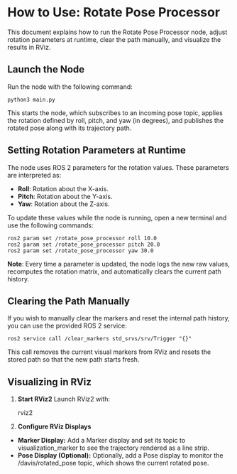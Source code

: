 
# How to Use: Rotate Pose Processor

This document explains how to run the Rotate Pose Processor node, adjust rotation parameters at runtime, clear the path manually, and visualize the results in RViz.

## Launch the Node
Run the node with the following command:


    python3 main.py

This starts the node, which subscribes to an incoming pose topic, applies the rotation defined by roll, pitch, and yaw (in degrees), and publishes the rotated pose along with its trajectory path.
## Setting Rotation Parameters at Runtime
The node uses ROS 2 parameters for the rotation values. These parameters are interpreted as:

 - **Roll**: Rotation about the X-axis.
 - **Pitch**: Rotation about the Y-axis.
 - **Yaw**: Rotation about the Z-axis.

To update these values while the node is running, open a new terminal and use the following commands:

    ros2 param set /rotate_pose_processor roll 10.0
    ros2 param set /rotate_pose_processor pitch 20.0
    ros2 param set /rotate_pose_processor yaw 30.0

**Note**: Every time a parameter is updated, the node logs the new raw values, recomputes the rotation matrix, and automatically clears the current path history.

## Clearing the Path Manually
If you wish to manually clear the markers and reset the internal path history, you can use the provided ROS 2 service:

    ros2 service call /clear_markers std_srvs/srv/Trigger "{}"

This call removes the current visual markers from RViz and resets the stored path so that the new path starts fresh.

## Visualizing in RViz
1. **Start RViz2**
Launch RViz2 with:

    rviz2
3. **Configure RViz Displays**
 - **Marker Display:**
Add a Marker display and set its topic to visualization_marker to see the trajectory rendered as a line strip.
 - **Pose Display (Optional):**
Optionally, add a Pose display to monitor the /davis/rotated_pose topic, which shows the current rotated pose.


